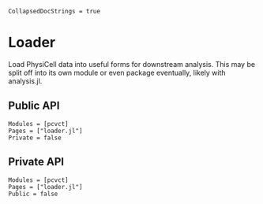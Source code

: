 ```@meta
CollapsedDocStrings = true
```

# Loader

Load PhysiCell data into useful forms for downstream analysis.
This may be split off into its own module or even package eventually, likely with analysis.jl.

## Public API
```@autodocs
Modules = [pcvct]
Pages = ["loader.jl"]
Private = false
```

## Private API
```@autodocs
Modules = [pcvct]
Pages = ["loader.jl"]
Public = false
```